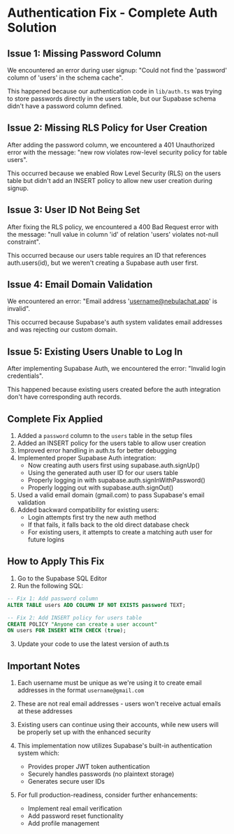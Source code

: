 # Authentication Fix - Complete Auth Solution

## Issue 1: Missing Password Column
We encountered an error during user signup: "Could not find the 'password' column of 'users' in the schema cache". 

This happened because our authentication code in `lib/auth.ts` was trying to store passwords directly in the users table, but our Supabase schema didn't have a password column defined.

## Issue 2: Missing RLS Policy for User Creation
After adding the password column, we encountered a 401 Unauthorized error with the message: "new row violates row-level security policy for table users".

This occurred because we enabled Row Level Security (RLS) on the users table but didn't add an INSERT policy to allow new user creation during signup.

## Issue 3: User ID Not Being Set
After fixing the RLS policy, we encountered a 400 Bad Request error with the message: "null value in column 'id' of relation 'users' violates not-null constraint".

This occurred because our users table requires an ID that references auth.users(id), but we weren't creating a Supabase auth user first.

## Issue 4: Email Domain Validation
We encountered an error: "Email address 'username@nebulachat.app' is invalid".

This occurred because Supabase's auth system validates email addresses and was rejecting our custom domain.

## Issue 5: Existing Users Unable to Log In
After implementing Supabase Auth, we encountered the error: "Invalid login credentials".

This happened because existing users created before the auth integration don't have corresponding auth records.

## Complete Fix Applied
1. Added a `password` column to the `users` table in the setup files
2. Added an INSERT policy for the users table to allow user creation
3. Improved error handling in auth.ts for better debugging
4. Implemented proper Supabase Auth integration:
   - Now creating auth users first using supabase.auth.signUp()
   - Using the generated auth user ID for our users table
   - Properly logging in with supabase.auth.signInWithPassword()
   - Properly logging out with supabase.auth.signOut()
5. Used a valid email domain (gmail.com) to pass Supabase's email validation
6. Added backward compatibility for existing users:
   - Login attempts first try the new auth method
   - If that fails, it falls back to the old direct database check
   - For existing users, it attempts to create a matching auth user for future logins

## How to Apply This Fix
1. Go to the Supabase SQL Editor
2. Run the following SQL:
```sql
-- Fix 1: Add password column
ALTER TABLE users ADD COLUMN IF NOT EXISTS password TEXT;

-- Fix 2: Add INSERT policy for users table
CREATE POLICY "Anyone can create a user account" 
ON users FOR INSERT WITH CHECK (true);
```

3. Update your code to use the latest version of auth.ts

## Important Notes
1. Each username must be unique as we're using it to create email addresses in the format `username@gmail.com`

2. These are not real email addresses - users won't receive actual emails at these addresses

3. Existing users can continue using their accounts, while new users will be properly set up with the enhanced security

4. This implementation now utilizes Supabase's built-in authentication system which:
   - Provides proper JWT token authentication
   - Securely handles passwords (no plaintext storage)
   - Generates secure user IDs

5. For full production-readiness, consider further enhancements:
   - Implement real email verification
   - Add password reset functionality
   - Add profile management 